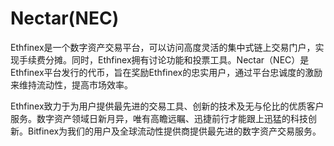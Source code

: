 # Nectar(NEC)

Ethfinex是一个数字资产交易平台，可以访问高度灵活的集中式链上交易门户，实现手续费分摊。同时，Ethfinex拥有讨论功能和投票工具。Nectar（NEC）是Ethfinex平台发行的代币，旨在奖励Ethfinex的忠实用户，通过平台忠诚度的激励来维持流动性，提高市场效率。

Ethfinex致力于为用户提供最先进的交易工具、创新的技术及无与伦比的优质客户服务。数字资产领域日新月异，唯有高瞻远瞩、迅捷前行才能跟上迅猛的科技创新。Bitfinex为我们的用户及全球流动性提供商提供最先进的数字资产交易服务。

